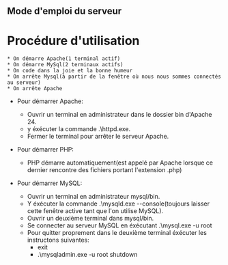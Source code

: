 ## Mode d'emploi du serveur

# Procédure d'utilisation
	* On démarre Apache(1 terminal actif)
	* On démarre MySql(2 terminaux actifs)
	* On code dans la joie et la bonne humeur
	* On arrête Mysql(à partir de la fenêtre où nous nous sommes connectés au serveur)
	* On arrête Apache


* Pour démarrer Apache:
	* Ouvrir un terminal en administrateur dans le dossier bin d'Apache 24.
	* y éxécuter la commande .\httpd.exe.
	* Fermer le terminal pour arrêter le serveur Apache.

* Pour démarrer PHP:
	* PHP démarre automatiquement(est appelé par Apache lorsque ce dernier rencontre des fichiers portant l'extension .php)

* Pour démarrer MySQL:
	* Ouvrir un terminal en administrateur mysql/bin.
	* Y éxécuter la commande .\mysqld.exe --console(toujours laisser cette fenêtre active tant que l'on utilise MySQL).
	* Ouvrir un deuxième terminal dans mysql/bin.
	* Se connecter au serveur MySQL en éxécutant .\mysql.exe -u root
	* Pour quitter proprement dans le deuxième terminal éxécuter les instructons suivantes:
		* exit
		* .\mysqladmin.exe -u root shutdown


